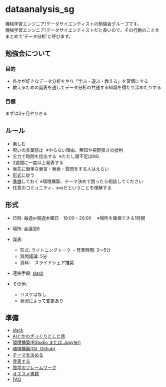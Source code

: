 # dataanalysis_sg
機械学習エンジニア/データサイエンティストの勉強会グループです。  
機械学習エンジニア/データサイエンティストだと長いので、その行動のことをまとめて'データ分析'と呼びます。  

## 勉強会について
### 目的
- 各々が好きなデータ分析をやり「学ぶ・遊ぶ・教える」を習慣にする
- 教えるための発表を通してデータ分析の共通する知識を得たり深めたりする

### 目標
まずは3ヶ月やりきる

## ルール
- 楽しむ
- 呪いの言葉禁止  ※やらない理由、無知や視野狭さの批判
- 全力で時間を捻出する  ※ただし寝不足はNG
- 2週間に一度以上発表する
- 我先に簡単な発言・発表・質問をする人はえらい
- [形式](#形式)に従う
- [準備](#準備)しておく  ※環境構築、テーマ決めで困ったら相談してください
- 任意のコミュニティ、snsだということを理解する

## 形式
- 日時: 毎週or隔週木曜日　18:00 – 20:00　 ※場所を確保できる1時間
- 場所: 会議室6
- 発表:
  - 形式: ライトニングトーク
  - 発表時間: 3〜5分
  - 質問議論: 5分
  - 資料:　スライドシェア推奨
  
- 連絡手段: [slack](slack.md)
- その他:
  - リスケはなし
  - 状況によって変更あり

## 準備
- [slack](slack.md)
- [AIとかのざっくりとした話](about_ai.md)
- [環境構築(RStudio または Jupyter)](editor.md)
- [環境構築(Git, Github)](git.md)
- [テーマを決める](theme.md)
- [発表する](presentation.md)
- [独学のフレームワーク](self_study.md)
- [オススメ書籍](books.md)
- [FAQ](faq.md) 

